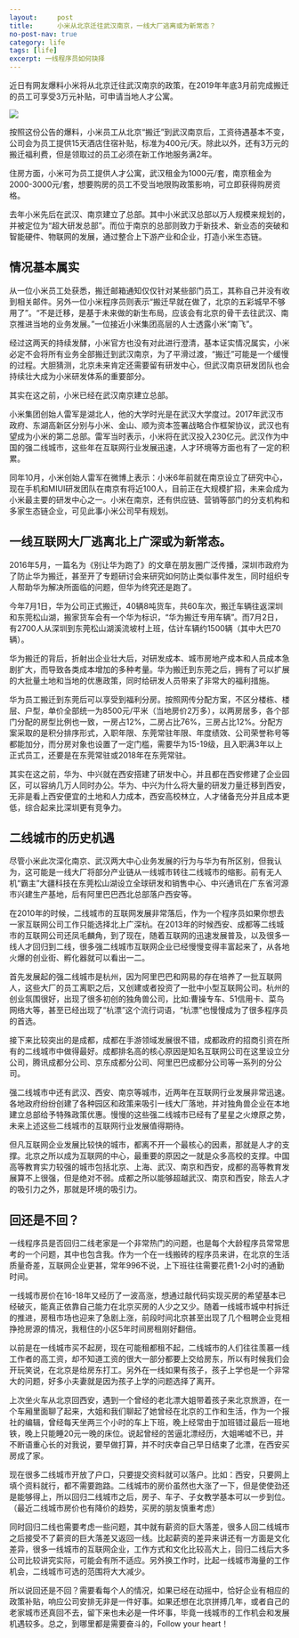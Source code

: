 ```yaml
---
layout:     post
title:      小米从北京迁往武汉南京，一线大厂逃离或为新常态？
no-post-nav: true
category: life
tags: [life]
excerpt: 一线程序员如何抉择
---
```


近日有网友爆料小米将从北京迁往武汉南京的政策，在2019年年底3月前完成搬迁的员工可享受3万元补贴，可申请当地人才公寓。

![](http://www.ityouknow.com/assets/images/2018/it/xiaomi.png)

按照这份公告的爆料，小米员工从北京“搬迁”到武汉南京后，工资待遇基本不变，公司会为员工提供15天酒店住宿补贴，标准为400元/天。除此以外，还有3万元的搬迁福利费，但是领取过的员工必须在新工作地服务满2年。

住房方面，小米可为员工提供人才公寓，武汉租金为1000元/套，南京租金为2000-3000元/套，想要购房的员工不受当地限购政策影响，可立即获得购房资格。

去年小米先后在武汉、南京建立了总部。其中小米武汉总部以万人规模来规划的，并被定位为“超大研发总部”。而位于南京的总部则致力于新技术、新业态的突破和智能硬件、物联网的发展，通过整合上下游产业和企业，打造小米生态链。

## 情况基本属实

从一位小米员工处获悉，搬迁邮箱通知仅仅针对某些部门员工，其称自己并没有收到相关邮件。另外一位小米程序员则表示“搬迁早就在做了，北京的五彩城早不够用了”。“不是迁移，是基于未来做的新生布局，应该会有北京的骨干去往武汉、南京推进当地的业务发展。”一位接近小米集团高层的人士透露小米“南飞”。

经过这两天的持续发酵，小米官方也没有对此进行澄清，基本证实情况属实，小米必定不会将所有业务全部搬迁到武汉南京，为了平滑过渡，“搬迁”可能是一个缓慢的过程。大胆猜测，北京未来肯定还需要留有研发中心，但武汉南京研发团队也会持续壮大成为小米研发体系的重要部分。

其实在这之前，小米已经在武汉南京建立总部。

小米集团创始人雷军是湖北人，他的大学时光是在武汉大学度过。2017年武汉市政府、东湖高新区分别与小米、金山、顺为资本签署战略合作框架协议，武汉也有望成为小米的第二总部。雷军当时表示，小米将在武汉投入230亿元。武汉作为中国的强二线城市，这些年在互联网行业发展迅速，人才环境等方面也有了一定的积累。

同年10月，小米创始人雷军在微博上表示：小米6年前就在南京设立了研究中心，现在手机和MIUI研发团队在南京有将近100人，目前正在大规模扩招，未来会成为小米最主要的研发中心之一。小米在南京，还有供应链、营销等部门的分支机构和多家生态链企业，可见此事小米公司早有规划。

## 一线互联网大厂逃离北上广深或为新常态。

2016年5月，一篇名为《别让华为跑了》的文章在朋友圈广泛传播，深圳市政府为了防止华为搬迁，甚至开了专题研讨会来研究如何防止类似事件发生，同时组织专人帮助华为解决所面临的问题，但华为终究还是跑了。

今年7月1日，华为公司正式搬迁，40辆8吨货车，共60车次，搬迁车辆往返深圳和东莞松山湖，搬家货车会有一个华为标识，“华为搬迁专用车辆”。而7月2日，有2700人从深圳到东莞松山湖溪流坡村上班，估计车辆约1500辆（其中大巴70辆）。

华为搬迁的背后，折射出企业壮大后，对研发成本、城市房地产成本和人员成本急剧扩大，而导致各类成本增加的多种考量。华为搬迁到东莞之后，拥有了可以扩展的大批量土地和当地的优惠政策，同时给研发人员带来了非常大的福利措施。

华为员工搬迁到东莞后可以享受到福利分房。按照网传分配方案，不区分楼栋、楼层、户型，单价全部统一为8500元/平米（当地房价2万多），以两房居多，各个部门分配的房型比例也一致，一房占12%，二房占比76%，三房占比12%。分配方案采取的是积分排序形式，入职年限、东莞常驻年限、年度绩效、公司荣誉称号等都能加分，而分房对象也设置了一定门槛，需要华为15-19级，且入职满3年以上正式员工，还要是在东莞常驻或2018年在东莞常驻。

其实在这之前，华为、中兴就在西安搭建了研发中心，并且都在西安修建了企业园区，可以容纳几万人同时办公。华为、中兴为什么将大量的研发力量迁移到西安，无非是看上西安便宜的土地和人力成本，西安高校林立，人才储备充分并且成本更低，综合起来比深圳更有竞争力。

## 二线城市的历史机遇

尽管小米此次深化南京、武汉两大中心业务发展的行为与华为有所区别，但我认为，这可能是一线大厂将部分产业链从一线城市转往二线城市的缩影。前有无人机“霸主”大疆科技在东莞松山湖设立全球研发和销售中心、中兴通讯在广东省河源市兴建生产基地，后有阿里巴巴西北总部落户西安等。

在2010年的时候，二线城市的互联网发展非常落后，作为一个程序员如果你想去一家互联网公司工作只能选择北上广深杭。在2013年的时候西安、成都等二线城市的互联网公司还凤毛麟角，到了现在，随着互联网的迅速发展普及，以及很多一线人才回归到二线，很多强二线城市互联网企业已经慢慢变得丰富起来了，从各地火爆的创业街、孵化器就可以看出一二。

首先发展起的强二线城市是杭州，因为阿里巴巴和网易的存在培养了一批互联网人，这些大厂的员工离职之后，又创建或者投资了一批中小型互联网公司。杭州的创业氛围很好，出现了很多初创的独角兽公司，比如:曹操专车、51信用卡、菜鸟网络大等，甚至已经出现了“杭漂”这个流行词语，“杭漂”也慢慢成为了很多程序员的首选。

接下来比较突出的是成都，成都在手游领域发展很不错，成都政府的招商引资在所有的二线城市中做得最好。成都排名高的核心原因是知名互联网公司在这里设立分公司，腾讯成都分公司、京东成都分公司、阿里巴巴成都分公司等一系列的分公司。

强二线城市中还有武汉、西安、南京等城市，近两年在互联网行业发展非常迅速。各地政府纷纷创建了各种园区和政策来吸引一线大厂落地，并对独角兽企业在本地建立总部给予特殊政策优惠。慢慢的这些强二线城市已经有了星星之火燎原之势，未来上述这些二线城市的互联网行业发展值得期待。

但凡互联网企业发展比较快的城市，都离不开一个最核心的因素，那就是人才的支撑。北京之所以成为互联网的中心，最重要的原因之一就是众多高校的支撑。中国高等教育实力较强的城市包括北京、上海、武汉、南京和西安，成都的高等教育发展算不上很强，但是绝对不弱。成都之所以能够超越武汉、南京和西安，除去人才的吸引力之外，那就是环境的吸引力。

## 回还是不回？

一线程序员是否回归二线老家是一个非常热门的问题，也是每个大龄程序员常常思考的一个问题，其中也包含我。作为一个在一线搬砖的程序员来讲，在北京的生活质量奇差，互联网企业更甚，常年996不说，上下班往往需要花费1-2小时的通勤时间。

一线城市房价在16-18年又经历了一波高涨，想通过敲代码实现买房的希望基本已经破灭，能真正依靠自己能力在北京买房的人少之又少。随着一线城市城中村拆迁的推进，房租市场也迎来了急剧上涨，前段时间北京甚至出现了几个租聘企业竞相挣抢房源的情况，我租住的小区5年时间房租刚好翻倍。

以前是在一线城市买不起房，现在可能租都租不起，二线城市的人们往往羡慕一线工作者的高工资，却不知道工资的很大一部分都要上交给房东，所以有时候我们会开玩笑说，在北京是给房东打工。另外在一线如果有孩子，孩子上学也是一个非常大的问题，好多小夫妻就是因为孩子上学的问题选择了离开。

上次坐火车从北京回西安，遇到一个曾经的老北漂大姐带着孩子来北京旅游，在一个车厢里面聊了起来，大姐和我们聊起了她曾经在北京的工作和生活，作为一个报社的编辑，曾经每天坐两三个小时的车上下班，晚上经常由于加班错过最后一班地铁，晚上只能睡20元一晚的床位。说起曾经的苦逼北漂经历，大姐唏嘘不已，并不断语重心长的对我说，要早做打算，并不时庆幸自己早日结束了北漂，在西安买房成了家。

现在很多二线城市开放了户口，只要提交资料就可以落户。比如：西安，只要网上填个资料就行，都不需要跑路。二线城市的房价虽然也大涨了一下，但是使使劲还是能够得上，所以回归二线城市之后，房子、车子、子女教学基本可以一步到位。（最近二线城市房价也有降价的趋势，买房的朋友慎重考虑）

同时回归二线也需要考虑一些问题，其中就有薪资的巨大落差，很多人回二线城市之后接受不了薪资的巨大落差又返回一线。比起薪资的差异来讲还有一方面是文化差异，很多一线城市的互联网企业，工作方式和文化比较高大上，回归二线后大多公司比较讲究实际，可能会有所不适应。另外换工作时，比起一线城市海量的工作机会，二线城市可选的范围将大大减少。

所以说回还是不回？需要看每个人的情况，如果已经在动摇中，恰好企业有相应的政策补贴，响应公司安排无非是一件好事。如果还想在北京拼搏几年，或者自己的老家城市还真回不去，留下来也未必是一件坏事，毕竟一线城市的工作机会和发展机遇较多。总之，到哪里都是需要奋斗的，Follow your heart！

